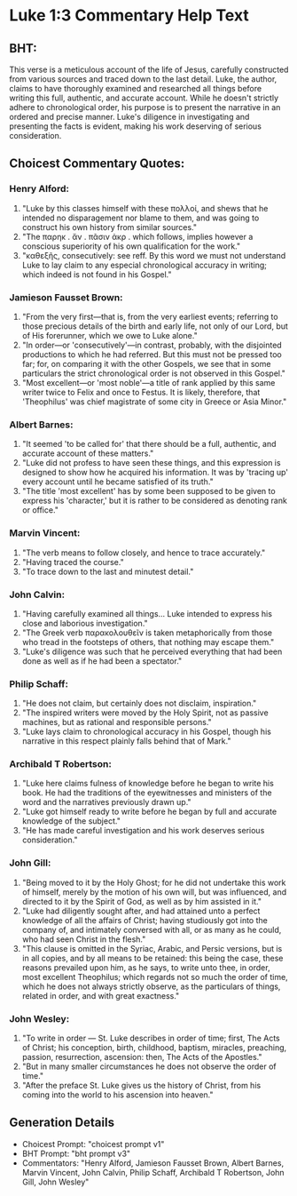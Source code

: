# Luke 1:3 Commentary Help Text

## BHT:
This verse is a meticulous account of the life of Jesus, carefully constructed from various sources and traced down to the last detail. Luke, the author, claims to have thoroughly examined and researched all things before writing this full, authentic, and accurate account. While he doesn't strictly adhere to chronological order, his purpose is to present the narrative in an ordered and precise manner. Luke's diligence in investigating and presenting the facts is evident, making his work deserving of serious consideration.

## Choicest Commentary Quotes:
### Henry Alford:
1. "Luke by this classes himself with these πολλοί, and shews that he intended no disparagement nor blame to them, and was going to construct his own history from similar sources."
2. "The παρηκ . ἄν . πᾶσιν ἀκρ . which follows, implies however a conscious superiority of his own qualification for the work."
3. "καθεξῆς, consecutively: see reff. By this word we must not understand Luke to lay claim to any especial chronological accuracy in writing; which indeed is not found in his Gospel."

### Jamieson Fausset Brown:
1. "From the very first—that is, from the very earliest events; referring to those precious details of the birth and early life, not only of our Lord, but of His forerunner, which we owe to Luke alone." 
2. "In order—or 'consecutively'—in contrast, probably, with the disjointed productions to which he had referred. But this must not be pressed too far; for, on comparing it with the other Gospels, we see that in some particulars the strict chronological order is not observed in this Gospel."
3. "Most excellent—or 'most noble'—a title of rank applied by this same writer twice to Felix and once to Festus. It is likely, therefore, that 'Theophilus' was chief magistrate of some city in Greece or Asia Minor."

### Albert Barnes:
1. "It seemed 'to be called for' that there should be a full, authentic, and accurate account of these matters."
2. "Luke did not profess to have seen these things, and this expression is designed to show how he acquired his information. It was by 'tracing up' every account until he became satisfied of its truth."
3. "The title 'most excellent' has by some been supposed to be given to express his 'character,' but it is rather to be considered as denoting rank or office."

### Marvin Vincent:
1. "The verb means to follow closely, and hence to trace accurately."
2. "Having traced the course."
3. "To trace down to the last and minutest detail."

### John Calvin:
1. "Having carefully examined all things... Luke intended to express his close and laborious investigation."
2. "The Greek verb παρακολουθεῖν is taken metaphorically from those who tread in the footsteps of others, that nothing may escape them."
3. "Luke's diligence was such that he perceived everything that had been done as well as if he had been a spectator."

### Philip Schaff:
1. "He does not claim, but certainly does not disclaim, inspiration."
2. "The inspired writers were moved by the Holy Spirit, not as passive machines, but as rational and responsible persons."
3. "Luke lays claim to chronological accuracy in his Gospel, though his narrative in this respect plainly falls behind that of Mark."

### Archibald T Robertson:
1. "Luke here claims fulness of knowledge before he began to write his book. He had the traditions of the eyewitnesses and ministers of the word and the narratives previously drawn up." 
2. "Luke got himself ready to write before he began by full and accurate knowledge of the subject." 
3. "He has made careful investigation and his work deserves serious consideration."

### John Gill:
1. "Being moved to it by the Holy Ghost; for he did not undertake this work of himself, merely by the motion of his own will, but was influenced, and directed to it by the Spirit of God, as well as by him assisted in it."
2. "Luke had diligently sought after, and had attained unto a perfect knowledge of all the affairs of Christ; having studiously got into the company of, and intimately conversed with all, or as many as he could, who had seen Christ in the flesh."
3. "This clause is omitted in the Syriac, Arabic, and Persic versions, but is in all copies, and by all means to be retained: this being the case, these reasons prevailed upon him, as he says, to write unto thee, in order, most excellent Theophilus; which regards not so much the order of time, which he does not always strictly observe, as the particulars of things, related in order, and with great exactness."

### John Wesley:
1. "To write in order — St. Luke describes in order of time; first, The Acts of Christ; his conception, birth, childhood, baptism, miracles, preaching, passion, resurrection, ascension: then, The Acts of the Apostles." 
2. "But in many smaller circumstances he does not observe the order of time."
3. "After the preface St. Luke gives us the history of Christ, from his coming into the world to his ascension into heaven."


## Generation Details
- Choicest Prompt: "choicest prompt v1"
- BHT Prompt: "bht prompt v3"
- Commentators: "Henry Alford, Jamieson Fausset Brown, Albert Barnes, Marvin Vincent, John Calvin, Philip Schaff, Archibald T Robertson, John Gill, John Wesley"
